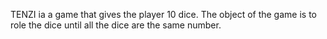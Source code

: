TENZI ia a game that gives the player 10 dice. The object of the game is to role the dice until all the dice are the same number.